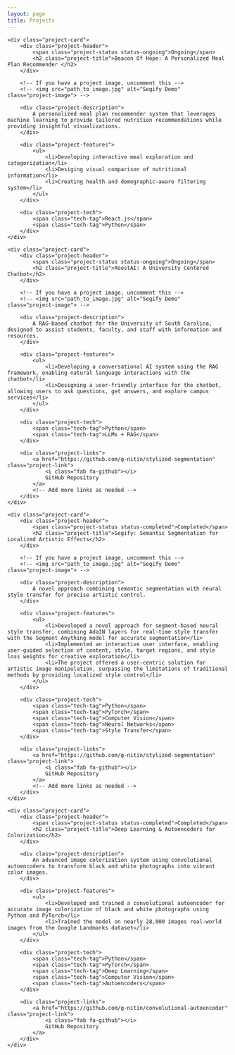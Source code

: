 ```yaml
---
layout: page
title: Projects
---
```


<div class="projects-section">

    <div class="project-card">
        <div class="project-header">
            <span class="project-status status-ongoing">Ongoing</span>
            <h2 class="project-title">Beacon Of Hope: A Personalized Meal Plan Recommender </h2>
        </div>

        <!-- If you have a project image, uncomment this -->
        <!-- <img src="path_to_image.jpg" alt="Segify Demo" class="project-image"> -->

        <div class="project-description">
            A personalized meal plan recommender system that leverages machine learning to provide tailored nutrition recommendations while providing insightful visualizations.
        </div>

        <div class="project-features">
            <ul>
                <li>Developing interactive meal exploration and categorization</li>
                <li>Desiging visual comparison of nutritional information</li>
                <li>Creating health and demographic-aware filtering system</li>
            </ul>
        </div>

        <div class="project-tech">
            <span class="tech-tag">React.js</span>
            <span class="tech-tag">Python</span>
        </div>
    </div>

    <div class="project-card">
        <div class="project-header">
            <span class="project-status status-ongoing">Ongoing</span>
            <h2 class="project-title">RoostAI: A University Centered Chatbot</h2>
        </div>

        <!-- If you have a project image, uncomment this -->
        <!-- <img src="path_to_image.jpg" alt="Segify Demo" class="project-image"> -->

        <div class="project-description">
            A RAG-based chatbot for the University of South Carolina, designed to assist students, faculty, and staff with information and resources.
        </div>

        <div class="project-features">
            <ul>
                <li>Developing a conversational AI system using the RAG framework, enabling natural language interactions with the chatbot</li>
                <li>Designing a user-friendly interface for the chatbot, allowing users to ask questions, get answers, and explore campus services</li>
            </ul>
        </div>

        <div class="project-tech">
            <span class="tech-tag">Python</span>
            <span class="tech-tag">LLMs + RAG</span>
        </div>

        <div class="project-links">
            <a href="https://github.com/g-nitin/stylized-segmentation" class="project-link">
                <i class="fab fa-github"></i>
                GitHub Repository
            </a>
            <!-- Add more links as needed -->
        </div>
    </div>

    <div class="project-card">
        <div class="project-header">
            <span class="project-status status-completed">Completed</span>
            <h2 class="project-title">Segify: Semantic Segmentation for Localized Artistic Effects</h2>
        </div>

        <!-- If you have a project image, uncomment this -->
        <!-- <img src="path_to_image.jpg" alt="Segify Demo" class="project-image"> -->

        <div class="project-description">
            A novel approach combining semantic segmentation with neural style transfer for precise artistic control.
        </div>

        <div class="project-features">
            <ul>
                <li>Developed a novel approach for segment-based neural style transfer, combining AdaIN layers for real-time style transfer with the Segment Anything model for accurate segmentation</li>
                <li>Implemented an interactive user interface, enabling user-guided selection of content, style, target regions, and style loss weights for creative exploration</li>
                <li>The project offered a user-centric solution for artistic image manipulation, surpassing the limitations of traditional methods by providing localized style control</li>
            </ul>
        </div>

        <div class="project-tech">
            <span class="tech-tag">Python</span>
            <span class="tech-tag">PyTorch</span>
            <span class="tech-tag">Computer Vision</span>
            <span class="tech-tag">Neural Networks</span>
            <span class="tech-tag">Style Transfer</span>
        </div>

        <div class="project-links">
            <a href="https://github.com/g-nitin/stylized-segmentation" class="project-link">
                <i class="fab fa-github"></i>
                GitHub Repository
            </a>
            <!-- Add more links as needed -->
        </div>
    </div>

    <div class="project-card">
        <div class="project-header">
            <span class="project-status status-completed">Completed</span>
            <h2 class="project-title">Deep Learning & Autoencoders for Colorization</h2>
        </div>
        
        <div class="project-description">
            An advanced image colorization system using convolutional autoencoders to transform black and white photographs into vibrant color images.
        </div>
        
        <div class="project-features">
            <ul>
                <li>Developed and trained a convolutional autoencoder for accurate image colorization of black and white photographs using Python and PyTorch</li>
                <li>Trained the model on nearly 28,000 images real-world images from the Google Landmarks dataset</li>
            </ul>
        </div>

        <div class="project-tech">
            <span class="tech-tag">Python</span>
            <span class="tech-tag">PyTorch</span>
            <span class="tech-tag">Deep Learning</span>
            <span class="tech-tag">Computer Vision</span>
            <span class="tech-tag">Autoencoders</span>
        </div>

        <div class="project-links">
            <a href="https://github.com/g-nitin/convolutional-autoencoder" class="project-link">
                <i class="fab fa-github"></i>
                GitHub Repository
            </a>
        </div>
    </div>

</div>